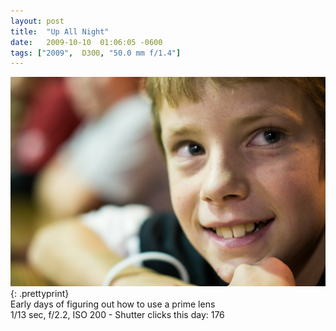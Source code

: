 ```yaml
---
layout: post
title:  "Up All Night"
date:   2009-10-10  01:06:05 -0600
tags: ["2009",  D300, "50.0 mm f/1.4"]
---
```

![:title](/images/2009/2009_1010_DSC2685.jpg)
{: .prettyprint}  
Early days of figuring out how to use a prime lens  
1/13 sec, f/2.2, ISO 200 - Shutter clicks this day: 176